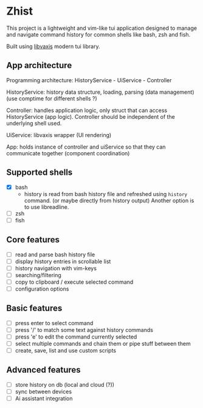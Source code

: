 # Zhist

This project is a lightweight and vim-like tui application designed 
to manage and navigate command history for common shells like bash, zsh and fish.

Built using [libvaxis](https://github.com/rockorager/libvaxis) modern tui library.

## App architecture
Programming architecture: HistoryService - UiService - Controller

HistoryService: history data structure, loading, parsing (data management) (use comptime for different shells ?)

Controller: handles application logic, only struct that can access HistoryService (app logic).
            Controller should be independent of the underlying shell used.

UiService: libvaxis wrapper (UI rendering)

App: holds instance of controller and uiService so that they can communicate together
    (component coordination)

## Supported shells

- [X] bash
    - history is read from bash history file and refreshed using `history` command.
        (or maybe directly from history output)
      Another option is to use libreadline.
- [ ] zsh
- [ ] fish

## Core features
- [ ] read and parse bash history file
- [ ] display history entries in scrollable list
- [ ] history navigation with vim-keys
- [ ] searching/filtering
- [ ] copy to clipboard / execute selected command
- [ ] configuration options

## Basic features

- [ ] press enter to select command
- [ ] press '/' to match some text against history commands
- [ ] press 'e' to edit the command currently selected
- [ ] select multiple commands and chain them or pipe stuff between them
- [ ] create, save, list and use custom scripts

## Advanced features

- [ ] store history on db (local and cloud (?))
- [ ] sync between devices
- [ ] Ai assistant integration
